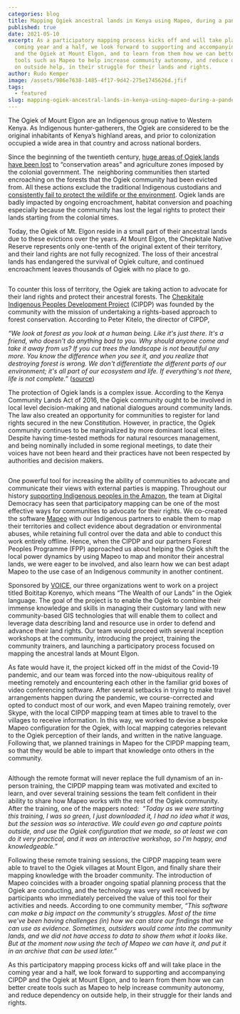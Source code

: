 ```yaml
---
categories: blog
title: Mapping Ogiek ancestral lands in Kenya using Mapeo, during a pandemic
published: true
date: 2021-05-10
excerpt: As a participatory mapping process kicks off and will take place in the
  coming year and a half, we look forward to supporting and accompanying CIPDP
  and the Ogiek at Mount Elgon, and to learn from them how we can better create
  tools such as Mapeo to help increase community autonomy, and reduce dependency
  on outside help, in their struggle for their lands and rights.
author: Rudo Kemper
image: /assets/986e7638-1485-4f17-9d42-275e1745626d.jfif
tags:
  - featured
slug: mapping-ogiek-ancestral-lands-in-kenya-using-mapeo-during-a-pandemic
---
```

The Ogiek of Mount Elgon are an Indigenous group native to Western Kenya. As Indigenous hunter-gatherers, the Ogiek are considered to be the original inhabitants of Kenya’s highland areas, and prior to colonization occupied a wide area in that country and across national borders.

Since the beginning of the twentieth century, [huge areas of Ogiek lands have been lost](https://minorityrights.org/fifty/report/ogiek/) to “conservation areas” and agriculture zones imposed by the colonial government. The  neighboring communities then started encroaching on the forests that the Ogiek community had been evicted from. All these actions exclude the traditional Indigenous custodians and [consistently fail to protect the wildlife or the environment](https://www.aljazeera.com/opinions/2017/8/3/the-ugly-truth-about-wildlife-conservation-in-kenya). Ogiek lands are badly impacted by ongoing encroachment, habitat conversion and poaching especially because the community has lost the legal rights to protect their lands starting from the colonial times.

Today, the Ogiek of Mt. Elgon reside in a small part of their ancestral lands due to these evictions over the years. At Mount Elgon, the Chepkitale Native Reserve represents only one-tenth of the original extent of their territory, and their land rights are not fully recognized. The loss of their ancestral lands has endangered the survival of Ogiek culture, and continued encroachment leaves thousands of Ogiek with no place to go.

<div class="full-width"><img alt="" src="https://lh5.googleusercontent.com/0sPf3xwn7cI11Ge4oAh-13U3zkSqxQj_lL6jzHeDts7T-7Y_ijnDagcRshPxkskTr0zncpNkZ3RLOsxzMIl8UYP04lCZwEtNhzoI2zbu4-0OIhAKg2kCE7O_JFrmrsJS58gErutx"></div>

To counter this loss of territory, the Ogiek are taking action to advocate for their land rights and protect their ancestral forests. The [Chepkitale Indigenous Peoples Development Project](https://www.forestpeoples.org/en/partner/chepkitale-indigenous-peoples-development-project-cipdp) (CIPDP) was founded by the community with the mission of undertaking a rights-based approach to forest conservation. According to Peter Kitelo, the director of CIPDP, 

*“We look at forest as you look at a human being. Like it's just there. It's a friend, who doesn't do anything bad to you. Why should anyone come and take it away from us? If you cut trees the landscape is not beautiful any more. You know the difference when you see it, and you realize that destroying forest is wrong. We don't differentiate the different parts of our environment; it's all part of our ecosystem and life. If everything's not there, life is not complete.”* ([source](https://www.siemenpuu.org/en/news/interview-peter-kitelo-chepkitale-indigenous-people-development-project-cipdp-kenya))

The protection of Ogiek lands is a complex issue. According to the Kenya Community Lands Act of 2016, the Ogiek community ought to be involved in local level decision-making and national dialogues around community lands. The law also created an opportunity for communities to register for land rights secured in the new Constitution. However, in practice, the Ogiek community continues to be marginalized by more dominant local elites. Despite having time-tested methods for natural resources management, and being nominally included in some regional meetings, to date their voices have not been heard and their practices have not been respected by authorities and decision makers.

<div class="full-width"><img alt="" src="https://lh3.googleusercontent.com/_g13fPxTJMSs04GtVjZCMkCeeX7muI8GwwM04ex2GspRpq8EoanawBqY9UKmqzwZaKr5XGAxHOvPx4oKYQZM8KGF8XmNBblUeNJR1hAyP5Gp6Ped2m9jFwo_F_KLmhqUP16EeQTs"></div>

One powerful tool for increasing the ability of communities to advocate and communicate their views with external parties is mapping. Throughout our history [supporting Indigenous peoples in the Amazon](https://www.digital-democracy.org/blog/indigenous-cartography-decolonizing-mapmaking/), the team at Digital Democracy has seen that participatory mapping can be one of the most effective ways for communities to advocate for their rights. We co-created the software [Mapeo](http://mapeo.app/) with our Indigenous partners to enable them to map their territories and collect evidence about degradation or environmental abuses, while retaining full control over the data and able to conduct this work entirely offline. Hence, when the CIPDP and our partners Forest Peoples Programme (FPP) approached us about helping the Ogiek shift the local power dynamics by using Mapeo to map and monitor their ancestral lands, we were eager to be involved, and also learn how we can best adapt Mapeo to the use case of an Indigenous community in another continent.

Sponsored by [VOICE](http://voice.global/), our three organizations went to work on a project titled Boititap Korenyo, which means “The Wealth of our Lands” in the Ogiek language. The goal of the project is to enable the Ogiek to combine their immense knowledge and skills in managing their customary land with new community-based GIS technologies that will enable them to collect and leverage data describing land and resource use in order to defend and advance their land rights. Our team would proceed with several inception workshops at the community, introducing the project, training the community trainers, and launching a participatory process focused on mapping the ancestral lands at Mount Elgon.

As fate would have it, the project kicked off in the midst of the Covid-19 pandemic, and our team was forced into the now-ubiquitous reality of meeting remotely and encountering each other in the familiar grid boxes of video conferencing software. After several setbacks in trying to make travel arrangements happen during the pandemic, we course-corrected and opted to conduct most of our work, and even Mapeo training remotely, over Skype, with the local CIPDP mapping team at times able to travel to the villages to receive information. In this way, we worked to devise a bespoke Mapeo configuration for the Ogiek, with local mapping categories relevant to the Ogiek perception of their lands, and written in the native language. Following that, we planned trainings in Mapeo for the CIPDP mapping team, so that they would be able to impart that knowledge onto others in the community.

<div class="full-width"><img alt="" src="https://lh3.googleusercontent.com/emud4s9PsQSvpmcbB3-E4xA5VJozHYxSd-vXf0NB1MHyNrFSzUTsmuW6UtUAtQK4bGozOTDHzv4m3FH93xHG6HClFdFfzd4_q3dbsHXNEwA7pMCEWatcdectJ3uVufTKDJmNbkUG"></div>

Although the remote format will never replace the full dynamism of an in-person training, the CIPDP mapping team was motivated and excited to learn, and over several training sessions the team felt confident in their ability to share how Mapeo works with the rest of the Ogiek community. After the training, one of the mappers noted:  *“Today as we were starting this training, I was so green, I just downloaded it, I had no idea what it was, but the session was so interactive. We could even go and capture points outside, and use the Ogiek configuration that we made, so at least we can do it very practical, and it was an interactive workshop, so I'm happy, and knowledgeable.”* 

Following these remote training sessions, the CIPDP mapping team were able to travel to the Ogiek villages at Mount Elgon, and finally share their mapping knowledge with the broader community. The introduction of Mapeo coincides with a broader ongoing spatial planning process that the Ogiek are conducting, and the technology was very well received by participants who immediately perceived the value of this tool for their activities and needs. According to one community member, *“This software can make a big impact on the community's struggles. Most of the time we've been having challenges (in) how we can store our findings that we can use as evidence. Sometimes, outsiders would come into the community lands, and we did not have access to data to show them what it looks like. But at the moment now using the tech of Mapeo we can have it, and put it in an archive that can be used later.”* 

As this participatory mapping process kicks off and will take place in the coming year and a half, we look forward to supporting and accompanying CIPDP and the Ogiek at Mount Elgon, and to learn from them how we can better create tools such as Mapeo to help increase community autonomy, and reduce dependency on outside help, in their struggle for their lands and rights.